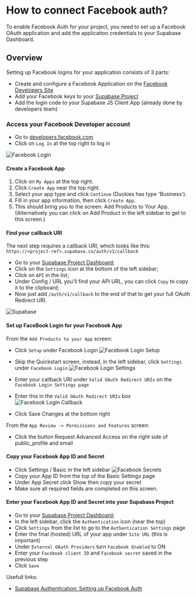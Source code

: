 # How to connect Facebook auth?

To enable Facebook Auth for your project, you need to set up a Facebook OAuth application and add the application credentials to your Supabase Dashboard.

## Overview
Setting up Facebook logins for your application consists of 3 parts:

- Create and configure a Facebook Application on the [Facebook Developers Site](https://developers.facebook.com/)
- Add your Facebook keys to your [Supabase Project](https://app.supabase.com/)
- Add the login code to your Supabase JS Client App (already done by developers team)

### Access your Facebook Developer account

- Go to [developers.facebook.com](https://developers.facebook.com/)
- Click on `Log In` at the top right to log in

![Facebook Login](./images/facebook/facebook-login.png "Facebook Login")

#### Create a Facebook App

1. Click on `My Apps` at the top right.
2. Click `Create App` near the top right.
3. Select your app type and click `Continue` (Duckies has type 'Business').
4. Fill in your app information, then click `Create App`.
5. This should bring you to the screen: Add Products to Your App. (Alternatively you can click on Add Product in the left sidebar to get to this screen.)

#### Find your callback URI

The next step requires a callback URI, which looks like this:
```https://<project-ref>.supabase.co/auth/v1/callback```

- Go to your [Supabase Project Dashboard](https://app.supabase.com/);
- Click on the `Settings` icon at the bottom of the left sidebar;
- Click on `API` in the list;
- Under Config / URL you'll find your API URL, you can click `Copy` to copy it to the clipboard;
- Now just add `/auth/v1/callback` to the end of that to get your full OAuth Redirect URI.

![Supabase](./images/supabase.png "Supabase")

#### Set up FaceBook Login for your Facebook App
From the `Add Products to your App` screen:

- Click `Setup` under Facebook Login
![Facebook Login Setup](./images/facebook/facebook-login-setup.png "Facebook Login Setup")

- Skip the Quickstart screen, instead, in the left sidebar, click `Settings` under `Facebook Login`
![Facebook Login Settings](./images/facebook/facebook-settings.png "Facebook Login Settings")

- Enter your callback URI under `Valid OAuth Redirect URIs` on the `Facebook Login Settings page`
- Enter this in the `Valid OAuth Redirect URIs` box
![Facebook Login Callback](./images/facebook/facebook-callback-screen.png "Facebook Login Callback")
- Click Save Changes at the bottom right

From the `App Review -> Permissions and Features` screen:
- Click the button Request Advanced Access on the right side of public_profile and email

#### Copy your Facebook App ID and Secret
- Click Settings / Basic in the left sidebar
![Facebook Secrets](./images/facebook/facebook-secrets.png "Facebook Secrets")
- Copy your App ID from the top of the Basic Settings page
- Under App Secret click Show then copy your secret
- Make sure all required fields are completed on this screen.

#### Enter your Facebook App ID and Secret into your Supabase Project
- Go to your [Supabase Project Dashboard](https://app.supabase.com/);
- In the left sidebar, click the `Authentication` icon (near the top)
- Click `Settings` from the list to go to the `Authentication Settings` page
- Enter the final (hosted) URL of your app under `Site URL` (this is important)
- Under `External OAuth Providers` turn `Facebook Enabled` to ON
- Enter your `Facebook client ID` and `Facebook secret` saved in the previous step
- Click `Save`

Usefull links:
- [Supabase Authentication: Setting up Facebook Auth](https://youtu.be/EbV746pWDas)

